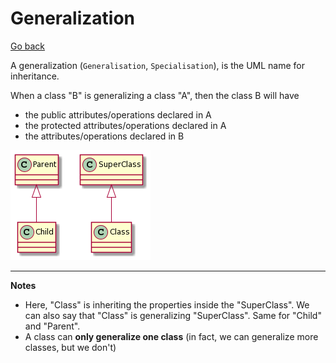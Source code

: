 # Generalization

[Go back](../index.md)

A generalization (``Generalisation``, ``Specialisation``), is the UML name for inheritance.

When a class "B" is generalizing a class "A", then the class B will have

* the public attributes/operations declared in A
* the protected attributes/operations declared in A
* the attributes/operations declared in B

![generalization](../images/2qWiIiqhKR2fqTLLSCx8p4dX2YujI2ropaaiBeQAWfW0.png)

<hr class="sl">

**Notes**

* Here, "Class" is inheriting the properties inside the "SuperClass". We can also say that "Class" is generalizing "SuperClass". Same for "Child" and "Parent".
* A class can **only generalize one class** (in fact, we can generalize more classes, but we don't)